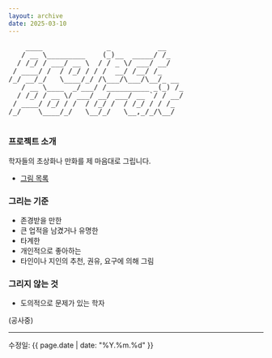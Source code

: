 ```yaml
---
layout: archive
date: 2025-03-10
---
```


<div class="ascii-art-container">
  <pre class="ascii-art">
    ____               _           __    
   / __ \_________    (_)__  _____/ /_   
  / /_/ / ___/ __ \  / / _ \/ ___/ __/   
 / ____/ /  / /_/ / / /  __/ /__/ /_     
/_/ __/_/   \____/_/ /\___/\___/\__/_ __ 
   / __ \____  _/___/ /__________ _(_) /_
  / /_/ / __ \/ ___/ __/ ___/ __ `/ / __/
 / ____/ /_/ / /  / /_/ /  / /_/ / / /_  
/_/    \____/_/   \__/_/   \__,_/_/\__/  
  </pre>
</div>

### 프로젝트 소개
학자들의 초상화나 만화를 제 마음대로 그립니다.  

- [그림 목록](./List/Portrait/portrait.html)

### 그리는 기준
- 존경받을 만한
- 큰 업적을 남겼거나 유명한
- 타계한
- 개인적으로 좋아하는
- 타인이나 지인의 추천, 권유, 요구에 의해 그림

### 그리지 않는 것
- 도의적으로 문제가 있는 학자


(공사중)

---
수정일: {{ page.date | date: "%Y.%m.%d" }}